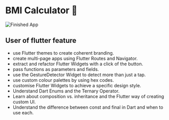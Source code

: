 # BMI Calculator 💪

![Finished App](https://github.com/londonappbrewery/Images/blob/master/bmi-calc-demo.gif)

## User of flutter feature

- use Flutter themes to create coherent branding. 
- create multi-page apps using Flutter Routes and Navigator.
- extract and refactor Flutter Widgets with a click of the button. 
- pass functions as parameters and fields.
- use the GestureDetector Widget to detect more than just a tap.
- use custom colour palettes by using hex codes.
- customise Flutter Widgets to achieve a specific design style.
- Understand Dart Enums and the Ternary Operator.
- Learn about composition vs. inheritance and the Flutter way of creating custom UI.
- Understand the difference between const and final in Dart and when to use each.

